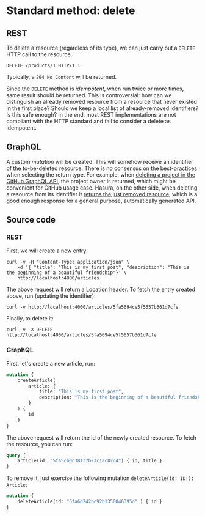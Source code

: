 #  Standard method: delete

## REST
To delete a resource (regardless of its type), we can just carry out a `DELETE` HTTP call to the resource.

```
DELETE /products/1 HTTP/1.1
```

Typically, a `204 No Content` will be returned.

Since the `DELETE` method is _idempotent_, when run twice or more times, same result should be returned. This is controversial: how can we distinguish an already removed resource from a resource that never existed in the first place? Should we keep a local list of already-removed identifiers? Is this safe enough? In the end, most REST implementations are not compliant with the HTTP standard and fail to consider a delete as idempotent.

## GraphQL
A custom _mutation_ will be created. This will somehow receive an identifier of the to-be-deleted resource. There is no consensus on the best-practices when selecting the return type. For example, when [deleting a project in the GitHub GraphQL API](https://docs.github.com/en/free-pro-team@latest/graphql/reference/mutations#deleteproject), the project owner is returned, which might be convenient for GitHub usage case. Hasura, on the other side, when deleting a resource from its identifier it [returns the just removed resource](https://hasura.io/docs/1.0/graphql/core/mutations/delete.html), which is a good enough response for a general purpose, automatically generated API.

## Source code

### REST
First, we will create a new entry:

```
curl -v -H "Content-Type: application/json" \
    -d '{ "title": "This is my first post", "description": "This is the beginning of a beautiful friendship"}' \
    http://localhost:4000/articles

```

The above request will return a Location header. To fetch the entry created above, run (updating the identifier):

```
curl -v http://localhost:4000/articles/5fa5694ce5f5657b361d7cfe
```

Finally, to delete it:

```
curl -v -X DELETE http://localhost:4000/articles/5fa5694ce5f5657b361d7cfe
```

### GraphQL
First, let's create a new article, run:

```graphql
mutation {
    createArticle(
        article: {
            title: "This is my first post",
            description: "This is the beginning of a beautiful friendship"
        }
    ) {
        id
    }
}
```

The above request will return the id of the newly created resource. To fetch the resource, you can run:

```graphql
query {
    article(id: "5fa5cb0c38137b23c1ac82c4") { id, title }
}
```

To remove it, just exercise the following mutation `deleteArticle(id: ID!): Article`:

```graphql
mutation {
    deleteArticle(id: "5fa6d242bc92b1350046395d" ) { id }
}
```
